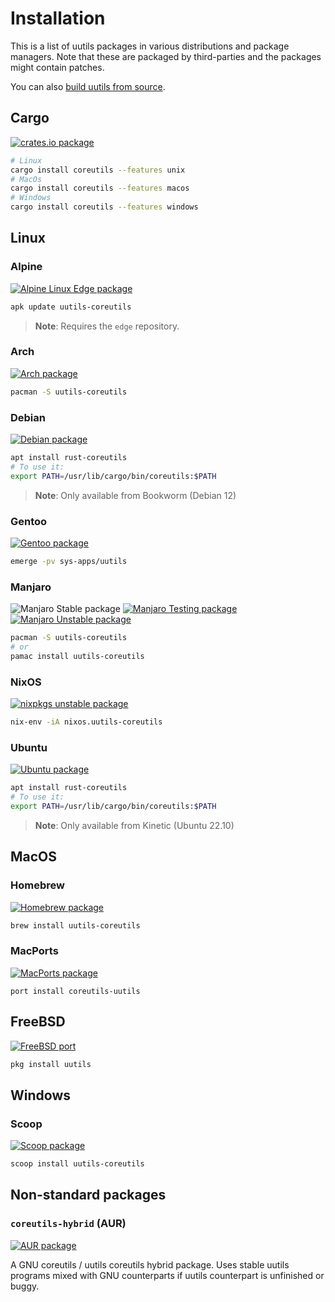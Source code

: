 <!-- spell-checker:ignore pacman pamac nixpkgs -->

# Installation

This is a list of uutils packages in various distributions and package managers.
Note that these are packaged by third-parties and the packages might contain
patches.

You can also [build uutils from source](/build.md).

<!-- toc -->

## Cargo
[![crates.io package](https://repology.org/badge/version-for-repo/crates_io/uutils-coreutils.svg)](https://repology.org/project/uutils-coreutils/versions)

```bash
# Linux
cargo install coreutils --features unix
# MacOs
cargo install coreutils --features macos
# Windows
cargo install coreutils --features windows
```

## Linux
### Alpine

[![Alpine Linux Edge package](https://repology.org/badge/version-for-repo/alpine_edge/uutils-coreutils.svg)](https://pkgs.alpinelinux.org/packages?name=uutils-coreutils)

```bash
apk update uutils-coreutils
```

> **Note**: Requires the `edge` repository.

### Arch

[![Arch package](https://repology.org/badge/version-for-repo/arch/uutils-coreutils.svg)](https://archlinux.org/packages/community/x86_64/uutils-coreutils/)

```bash
pacman -S uutils-coreutils
```

### Debian

[![Debian package](https://repology.org/badge/version-for-repo/debian_unstable/uutils-coreutils.svg)](https://packages.debian.org/sid/source/rust-coreutils)

```bash
apt install rust-coreutils
# To use it:
export PATH=/usr/lib/cargo/bin/coreutils:$PATH
```

> **Note**: Only available from Bookworm (Debian 12)

### Gentoo

[![Gentoo package](https://repology.org/badge/version-for-repo/gentoo/uutils-coreutils.svg)](https://packages.gentoo.org/packages/sys-apps/uutils)

```bash
emerge -pv sys-apps/uutils
```

### Manjaro
![Manjaro Stable package](https://repology.org/badge/version-for-repo/manjaro_stable/uutils-coreutils.svg)
[![Manjaro Testing package](https://repology.org/badge/version-for-repo/manjaro_testing/uutils-coreutils.svg)](https://repology.org/project/uutils-coreutils/versions)
[![Manjaro Unstable package](https://repology.org/badge/version-for-repo/manjaro_unstable/uutils-coreutils.svg)](https://repology.org/project/uutils-coreutils/versions)

```bash
pacman -S uutils-coreutils
# or
pamac install uutils-coreutils
```

### NixOS
[![nixpkgs unstable package](https://repology.org/badge/version-for-repo/nix_unstable/uutils-coreutils.svg)](https://repology.org/project/uutils-coreutils/versions)

```bash
nix-env -iA nixos.uutils-coreutils
```

### Ubuntu

[![Ubuntu package](https://repology.org/badge/version-for-repo/ubuntu_23_04/uutils-coreutils.svg)](https://packages.ubuntu.com/source/lunar/rust-coreutils)

```bash
apt install rust-coreutils
# To use it:
export PATH=/usr/lib/cargo/bin/coreutils:$PATH
```

> **Note**: Only available from Kinetic (Ubuntu 22.10)

## MacOS

### Homebrew
[![Homebrew package](https://repology.org/badge/version-for-repo/homebrew/uutils-coreutils.svg)](https://formulae.brew.sh/formula/uutils-coreutils)

```bash
brew install uutils-coreutils
```

### MacPorts
[![MacPorts package](https://repology.org/badge/version-for-repo/macports/uutils-coreutils.svg)](https://ports.macports.org/port/coreutils-uutils/)

```
port install coreutils-uutils
```

## FreeBSD
[![FreeBSD port](https://repology.org/badge/version-for-repo/freebsd/uutils-coreutils.svg)](https://repology.org/project/uutils-coreutils/versions)

```sh
pkg install uutils
```

## Windows

### Scoop
[![Scoop package](https://repology.org/badge/version-for-repo/scoop/uutils-coreutils.svg)](https://scoop.sh/#/apps?q=uutils-coreutils&s=0&d=1&o=true)

```bash
scoop install uutils-coreutils
```

## Non-standard packages

### `coreutils-hybrid` (AUR)

[![AUR package](https://repology.org/badge/version-for-repo/aur/coreutils-hybrid.svg)](https://aur.archlinux.org/packages/coreutils-hybrid)

A GNU coreutils / uutils coreutils hybrid package. Uses stable uutils programs mixed with GNU counterparts if uutils counterpart is unfinished or buggy.
